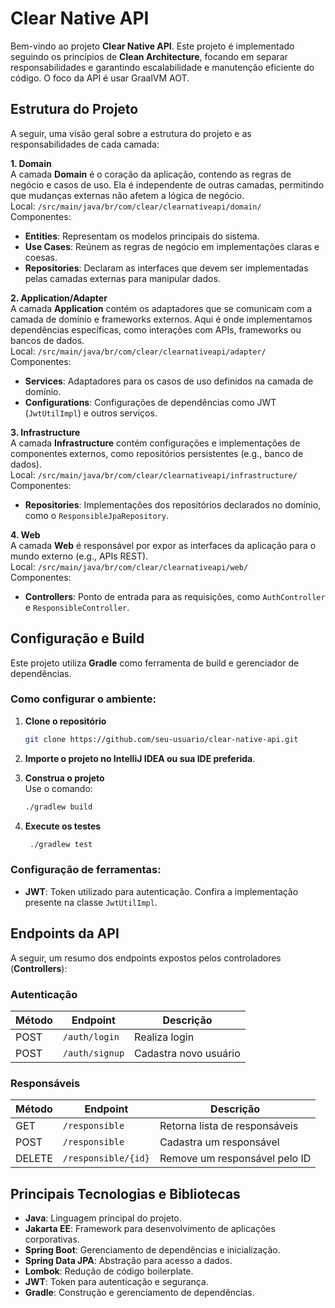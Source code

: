 # Clear Native API

Bem-vindo ao projeto **Clear Native API**. Este projeto é implementado seguindo os princípios de **Clean Architecture**, focando em separar responsabilidades e garantindo escalabilidade e manutenção eficiente do código. O foco da API é usar GraalVM AOT.

## Estrutura do Projeto

A seguir, uma visão geral sobre a estrutura do projeto e as responsabilidades de cada camada:

**1. Domain**  
A camada **Domain** é o coração da aplicação, contendo as regras de negócio e casos de uso. Ela é independente de outras camadas, permitindo que mudanças externas não afetem a lógica de negócio.  
Local: `/src/main/java/br/com/clear/clearnativeapi/domain/`  
Componentes:
- **Entities**: Representam os modelos principais do sistema.
- **Use Cases**: Reúnem as regras de negócio em implementações claras e coesas.
- **Repositories**: Declaram as interfaces que devem ser implementadas pelas camadas externas para manipular dados.

**2. Application/Adapter**  
A camada **Application** contém os adaptadores que se comunicam com a camada de domínio e frameworks externos. Aqui é onde implementamos dependências específicas, como interações com APIs, frameworks ou bancos de dados.  
Local: `/src/main/java/br/com/clear/clearnativeapi/adapter/`  
Componentes:
- **Services**: Adaptadores para os casos de uso definidos na camada de domínio.
- **Configurations**: Configurações de dependências como JWT (`JwtUtilImpl`) e outros serviços.

**3. Infrastructure**  
A camada **Infrastructure** contém configurações e implementações de componentes externos, como repositórios persistentes (e.g., banco de dados).  
Local: `/src/main/java/br/com/clear/clearnativeapi/infrastructure/`  
Componentes:
- **Repositories**: Implementações dos repositórios declarados no domínio, como o `ResponsibleJpaRepository`.

**4. Web**  
A camada **Web** é responsável por expor as interfaces da aplicação para o mundo externo (e.g., APIs REST).  
Local: `/src/main/java/br/com/clear/clearnativeapi/web/`  
Componentes:
- **Controllers**: Ponto de entrada para as requisições, como `AuthController` e `ResponsibleController`.

## Configuração e Build

Este projeto utiliza **Gradle** como ferramenta de build e gerenciador de dependências.

### Como configurar o ambiente:

1. **Clone o repositório**
   ```bash
   git clone https://github.com/seu-usuario/clear-native-api.git
   ```

2. **Importe o projeto no IntelliJ IDEA ou sua IDE preferida**.

3. **Construa o projeto**  
   Use o comando:
   ```bash
   ./gradlew build
   ```

4. **Execute os testes**
   ```bash
    ./gradlew test
   ```

### Configuração de ferramentas:

- **JWT**: Token utilizado para autenticação. Confira a implementação presente na classe `JwtUtilImpl`.

## Endpoints da API

A seguir, um resumo dos endpoints expostos pelos controladores (**Controllers**):

### Autenticação
| Método | Endpoint       | Descrição             |
|--------|----------------|-----------------------|
| POST   | `/auth/login`  | Realiza login         |
| POST   | `/auth/signup` | Cadastra novo usuário |

### Responsáveis
| Método | Endpoint              | Descrição                  |
|--------|-----------------------|----------------------------|
| GET    | `/responsible`        | Retorna lista de responsáveis |
| POST   | `/responsible`        | Cadastra um responsável    |
| DELETE | `/responsible/{id}`   | Remove um responsável pelo ID |

## Principais Tecnologias e Bibliotecas

- **Java**: Linguagem principal do projeto.
- **Jakarta EE**: Framework para desenvolvimento de aplicações corporativas.
- **Spring Boot**: Gerenciamento de dependências e inicialização.
- **Spring Data JPA**: Abstração para acesso a dados.
- **Lombok**: Redução de código boilerplate.
- **JWT**: Token para autenticação e segurança.
- **Gradle**: Construção e gerenciamento de dependências.
